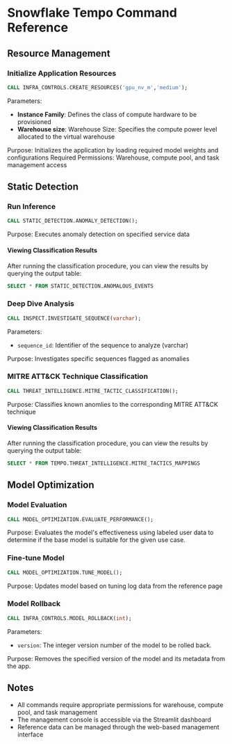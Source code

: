 # Snowflake Tempo Command Reference

## Resource Management

### Initialize Application Resources
```sql
CALL INFRA_CONTROLS.CREATE_RESOURCES('gpu_nv_m','medium');
```
Parameters: 
- **Instance Family**: Defines the class of compute hardware to be provisioned
- **Warehouse size**: Warehouse Size: Specifies the compute power level allocated to the virtual warehouse
  
Purpose: Initializes the application by loading required model weights and configurations
Required Permissions: Warehouse, compute pool, and task management access

## Static Detection

### Run Inference
```sql
CALL STATIC_DETECTION.ANOMALY_DETECTION();
```
Purpose: Executes anomaly detection on specified service data

#### Viewing Classification Results

After running the classification procedure, you can view the results by querying the output table:

```sql
SELECT * FROM STATIC_DETECTION.ANOMALOUS_EVENTS
```

### Deep Dive Analysis
```sql
CALL INSPECT.INVESTIGATE_SEQUENCE(varchar);
```
Parameters:
- `sequence_id`: Identifier of the sequence to analyze (varchar)
  
Purpose: Investigates specific sequences flagged as anomalies

### MITRE ATT&CK Technique Classification
```sql
CALL THREAT_INTELLIGENCE.MITRE_TACTIC_CLASSIFICATION();
```
Purpose: Classifies known anomlies to the corresponding MITRE ATT&CK technique

#### Viewing Classification Results

After running the classification procedure, you can view the results by querying the output table:

```sql
SELECT * FROM TEMPO.THREAT_INTELLIGENCE.MITRE_TACTICS_MAPPINGS
```

## Model Optimization

### Model Evaluation

```sql
CALL MODEL_OPTIMIZATION.EVALUATE_PERFORMANCE();
```
Purpose: Evaluates the model's effectiveness using labeled user data to determine if the base model is suitable for the given use case.

### Fine-tune Model
```sql
CALL MODEL_OPTIMIZATION.TUNE_MODEL();
```

Purpose: Updates model based on tuning log data from the reference page

### Model Rollback
```sql
CALL INFRA_CONTROLS.MODEL_ROLLBACK(int);
```
Parameters: 
- `version`: The integer version number of the model to be rolled back.
  
Purpose: Removes the specified version of the model and its metadata from the app.



## Notes
- All commands require appropriate permissions for warehouse, compute pool, and task management
- The management console is accessible via the Streamlit dashboard
- Reference data can be managed through the web-based management interface
